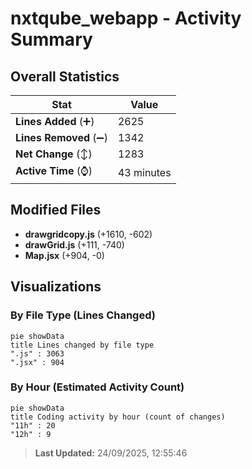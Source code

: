 # nxtqube_webapp - Activity Summary 

## Overall Statistics

| Stat                   | Value                                                             |
| ---------------------- | ----------------------------------------------------------------- |
| **Lines Added** (➕)   | 2625                                          |
| **Lines Removed** (➖) | 1342                                        |
| **Net Change** (↕)    | 1283                |
| **Active Time** (⌚)   | 43 minutes |


## Modified Files
- **drawgridcopy.js** (+1610, -602)
- **drawGrid.js** (+111, -740)
- **Map.jsx** (+904, -0)

## Visualizations

### By File Type (Lines Changed)

```mermaid
pie showData
title Lines changed by file type
".js" : 3063
".jsx" : 904
```

### By Hour (Estimated Activity Count)

```mermaid
pie showData
title Coding activity by hour (count of changes)
"11h" : 20
"12h" : 9
```


> **Last Updated:** 24/09/2025, 12:55:46